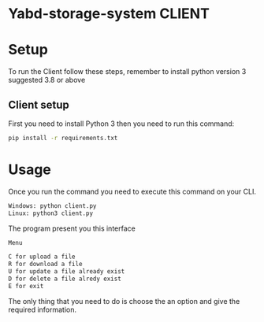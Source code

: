# Yabd-storage-system CLIENT

# Setup

To run the Client follow these steps, remember to install python version 3 suggested 3.8 or above

## Client setup

First you need to install Python 3 then you need to run this command:

```bash
pip install -r requirements.txt
```

# Usage

Once you run the command you need to execute this command on your CLI.

```bash
Windows: python client.py
Linux: python3 client.py
```
The program present you this interface

```bash
Menu

C for upload a file
R for download a file
U for update a file already exist
D for delete a file alredy exist
E for exit
```
The only thing that you need to do is choose the an option and give the required information.
